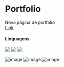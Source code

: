 <h1>Portfolio</h1>

Nova página de portfólio<br>
<a href=https://caroline-teixeira.github.io/portfolio/ target:_blank>Link</a>

<h4>Linguagens</h4>
<p align="left">
<!--HTML--><img src="https://img.shields.io/badge/HTML5-E34F26?style=for-the-badge&logo=html5&logoColor=white"/> </a> 
<!--CSS--><img src="https://img.shields.io/badge/CSS3-1572B6?style=for-the-badge&logo=css3&logoColor=white"/> </a>
<!--Javascript--><img src="https://img.shields.io/badge/JavaScript-F7DF1E?style=for-the-badge&logo=javascript&logoColor=black"</a>

![image](https://github.com/Caroline-Teixeira/portfolio/assets/131414771/880e9bb0-e7af-479d-8f6f-a07bc6cf1836)
![image](https://github.com/user-attachments/assets/78e72f41-c047-4784-b081-b99ce4087c23)
![image](https://github.com/user-attachments/assets/fbcdefb5-9ebb-4bc0-a386-b33ed0dfd90e)




